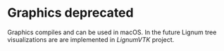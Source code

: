 # Graphics deprecated
Graphics compiles and can be used in macOS.
In the future Lignum tree visualizations are 
are implemented in *LignumVTK* project.
